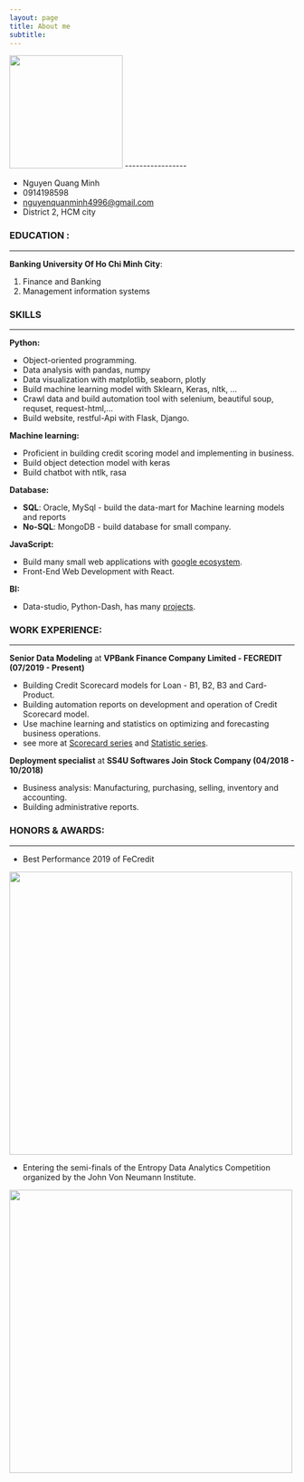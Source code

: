 ```yaml
---
layout: page
title: About me
subtitle: 
---
```

    
<img src="https://raw.githubusercontent.com/minmax49/minmax49.github.io/master/img/me.jpg" width="200" text-align="center"/>
-----------------

- Nguyen Quang Minh         
- 0914198598
- nguyenquanminh4996@gmail.com
- District 2, HCM city


### EDUCATION : 
-----------------
**Banking University Of Ho Chi Minh City**:
1. Finance and Banking 
2. Management information systems 


### SKILLS
-----------------

**Python:**
- Object-oriented programming. 
- Data analysis with pandas, numpy
- Data visualization with matplotlib, seaborn, plotly
- Build machine learning model with Sklearn, Keras, nltk, ...
- Crawl data and build automation tool with selenium, beautiful soup, requset, request-html,...
- Build website, restful-Api with Flask, Django. 
    
**Machine learning:**
- Proficient in building credit scoring model and implementing in business.
- Build object detection model with keras
- Build chatbot with ntlk, rasa
    
**Database:** 
 - **SQL**: Oracle, MySql - build the data-mart for Machine learning models and reports
 - **No-SQL**: MongoDB - build database for small company.
    
**JavaScript:** 
 - Build many small web applications with <a href="https://minmax49.github.io/2019-11-15-google_app/">google ecosystem</a>.
 - Front-End Web Development with React.

**BI:** 
 - Data-studio, Python-Dash, has many <a href="https://minmax49.github.io/2020-04-18-HCM-housing-chapter-2/">projects</a>.


### WORK EXPERIENCE:
-----------------
**Senior Data Modeling** at **VPBank Finance Company Limited - FECREDIT (07/2019 - Present)**   

- Building Credit Scorecard models for Loan - B1, B2, B3 and Card-Product.
- Building automation reports on development and operation of Credit Scorecard model.
- Use machine learning and statistics on optimizing and forecasting business operations.
- see more at <a href="https://minmax49.github.io/2019-12-22-Credit-score-chapter-0/"> Scorecard series</a> and <a href="https://minmax49.github.io/Statistic/"> Statistic series</a>.


**Deployment specialist** at **SS4U Softwares Join Stock Company (04/2018 - 10/2018)**

- Business analysis: Manufacturing, purchasing, selling, inventory and accounting.
- Building administrative reports.



### HONORS & AWARDS:
-----------------
- Best Performance 2019 of FeCredit

<img src="https://raw.githubusercontent.com/minmax49/minmax49.github.io/master/img/bang.jpg" width="500" />

- Entering the semi-finals of the Entropy Data Analytics Competition organized by the John Von Neumann Institute.    

<img src="https://raw.githubusercontent.com/minmax49/minmax49.github.io/master/img/jvn2017.jpg" width="500" />

